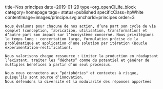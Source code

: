title=Nos principes
date=2019-01-29
type=org_openCiLife_block
category=homepage
tags=
status=published
specificClass=hpWhite
contentImage=images/principe.svg
anchorId=principes
order=3
~~~~~~
Nous évaluons pour chacune de nos action, d’une part son cycle de vie complet (conception, fabrication, utilisation, transformation) et d’autre part son impact sur l’écosystème concerné. Nous privilégions le temps long : concertation large, formulation précise de la problématique et application d’une solution par itération (Boucle experimentation-rectification).

Nous valorisons chaque ressource : Limiter la production en réadaptant l’existant, traiter les “déchets” comme du potentiel et générer de multiples bénéfices à partir d’un seul processus.

Nous nous connectons aux “périphéries" et contextes à risque, puisqu’ils sont source d’innovation. 
Nous défendons la diversité et la modularité des réponses apportées